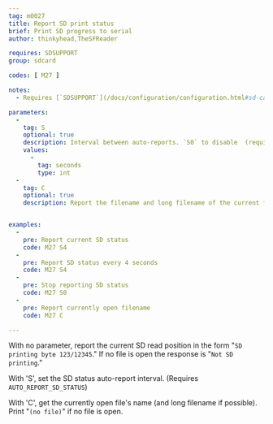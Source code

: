 ```yaml
---
tag: m0027
title: Report SD print status
brief: Print SD progress to serial
author: thinkyhead,TheSFReader

requires: SDSUPPORT
group: sdcard

codes: [ M27 ]

notes:
  - Requires [`SDSUPPORT`](/docs/configuration/configuration.html#sd-card)

parameters:
  -
    tag: S
    optional: true
    description: Interval between auto-reports. `S0` to disable  (requires `AUTO_REPORT_SD_STATUS`)
    values:
      -
        tag: seconds
        type: int
  -
    tag: C
    optional: true
    description: Report the filename and long filename of the current file


examples:
  -
    pre: Report current SD status
    code: M27 S4
  -
    pre: Report SD status every 4 seconds
    code: M27 S4
  -
    pre: Stop reporting SD status
    code: M27 S0
  -
    pre: Report currently open filename
    code: M27 C

---
```


With no parameter, report the current SD read position in the form "`SD printing byte 123/12345`." If no file is open the response is "`Not SD printing`."

With 'S<seconds>', set the SD status auto-report interval. (Requires `AUTO_REPORT_SD_STATUS`)

With 'C', get the currently open file's name (and long filename if possible). Print "`(no file)`" if no file is open.
